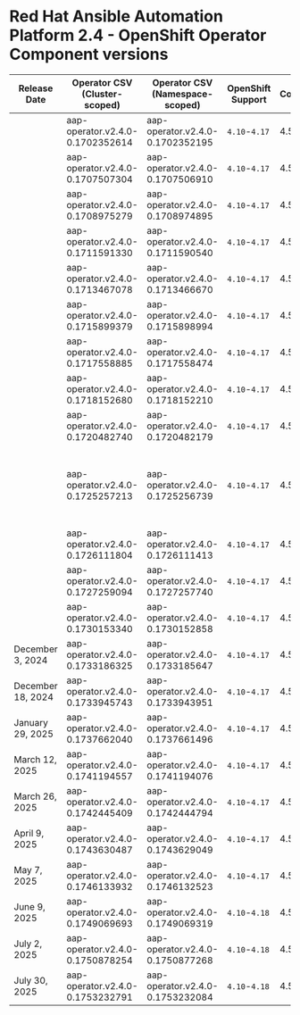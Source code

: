 # Red Hat Ansible Automation Platform 2.4 - OpenShift Operator Component versions

| Release Date      | Operator CSV (Cluster-scoped)    | Operator CSV (Namespace-scoped)  | OpenShift Support | Controller | EDA   | Hub   | Lightspeed | Receptor | Release Notes                                                                                                                                                                            | Notes                                   |
| ----------------- | -------------------------------- | -------------------------------- | ----------------- | ---------- | ----- | ----- | ---------- | -------- | ---------------------------------------------------------------------------------------------------------------------------------------------------------------------------------------- | --------------------------------------- |
|                   | aap-operator.v2.4.0-0.1702352614 | aap-operator.v2.4.0-0.1702352195 | `4.10`-`4.17`     | 4.5.0      |       |       |            | 1.4.3    |                                                                                                                                                                                          |                                         |
|                   | aap-operator.v2.4.0-0.1707507304 | aap-operator.v2.4.0-0.1707506910 | `4.10`-`4.17`     | 4.5.1      |       |       |            | 1.4.3    |                                                                                                                                                                                          |                                         |
|                   | aap-operator.v2.4.0-0.1708975279 | aap-operator.v2.4.0-0.1708974895 | `4.10`-`4.17`     | 4.5.2      |       |       |            | 1.4.4    |                                                                                                                                                                                          |                                         |
|                   | aap-operator.v2.4.0-0.1711591330 | aap-operator.v2.4.0-0.1711590540 | `4.10`-`4.17`     | 4.5.5      |       |       |            | 1.4.5    |                                                                                                                                                                                          |                                         |
|                   | aap-operator.v2.4.0-0.1713467078 | aap-operator.v2.4.0-0.1713466670 | `4.10`-`4.17`     | 4.5.6      |       |       |            | 1.4.5    |                                                                                                                                                                                          |                                         |
|                   | aap-operator.v2.4.0-0.1715899379 | aap-operator.v2.4.0-0.1715898994 | `4.10`-`4.17`     | 4.5.6      |       |       |            | 1.4.5    |                                                                                                                                                                                          |                                         |
|                   | aap-operator.v2.4.0-0.1717558885 | aap-operator.v2.4.0-0.1717558474 | `4.10`-`4.17`     | 4.5.7      |       |       |            | 1.4.8    |                                                                                                                                                                                          |                                         |
|                   | aap-operator.v2.4.0-0.1718152680 | aap-operator.v2.4.0-0.1718152210 | `4.10`-`4.17`     | 4.5.7      |       |       |            | 1.4.8    |                                                                                                                                                                                          |                                         |
|                   | aap-operator.v2.4.0-0.1720482740 | aap-operator.v2.4.0-0.1720482179 | `4.10`-`4.17`     | 4.5.8      |       |       |            | 1.4.8    |                                                                                                                                                                                          |                                         |
|                   | aap-operator.v2.4.0-0.1725257213 | aap-operator.v2.4.0-0.1725256739 | `4.10`-`4.17`     | 4.5.x      |       |       |            |          |                                                                                                                                                                                          | DEAD release due to ose-kube-rbac-proxy |
|                   | aap-operator.v2.4.0-0.1726111804 | aap-operator.v2.4.0-0.1726111413 | `4.10`-`4.17`     | 4.5.11     |       |       |            | 1.4.8    |                                                                                                                                                                                          |                                         |
|                   | aap-operator.v2.4.0-0.1727259094 | aap-operator.v2.4.0-0.1727257740 | `4.10`-`4.17`     | 4.5.12     |       |       |            | 1.4.8    |                                                                                                                                                                                          |                                         |
|                   | aap-operator.v2.4.0-0.1730153340 | aap-operator.v2.4.0-0.1730152858 | `4.10`-`4.17`     | 4.5.12     |       |       |            | 1.4.9    |                                                                                                                                                                                          |                                         |
| December 3, 2024  | aap-operator.v2.4.0-0.1733186325 | aap-operator.v2.4.0-0.1733185647 | `4.10`-`4.17`     | 4.5.13     | 1.0.7 | 4.9.2 | 2.4.241127 | 1.5.1    | [Release Notes](https://docs.redhat.com/en/documentation/red_hat_ansible_automation_platform/2.4/html-single/red_hat_ansible_automation_platform_release_notes/index#async-24-6-3-dec)   |                                         |
| December 18, 2024 | aap-operator.v2.4.0-0.1733945743 | aap-operator.v2.4.0-0.1733943951 | `4.10`-`4.17`     | 4.5.15     | 1.0.7 | 4.9.2 | 2.4.241210 | 1.5.1    | [Release Notes](https://docs.redhat.com/en/documentation/red_hat_ansible_automation_platform/2.4/html-single/red_hat_ansible_automation_platform_release_notes/index#async-24-12-18-dec) |                                         |
| January 29, 2025  | aap-operator.v2.4.0-0.1737662040 | aap-operator.v2.4.0-0.1737661496 | `4.10`-`4.17`     | 4.5.17     | 1.0.7 | 4.9.2 | 2.4.250121 | 1.5.1    | [Release Notes](https://docs.redhat.com/en/documentation/red_hat_ansible_automation_platform/2.4/html-single/red_hat_ansible_automation_platform_release_notes/index#async-24-20250129)  |                                         |
| March 12, 2025    | aap-operator.v2.4.0-0.1741194557 | aap-operator.v2.4.0-0.1741194076 | `4.10`-`4.17`     | 4.5.19     | 1.0.7 | 4.9.2 | 2.4.250225 | 1.5.3    | [Release Notes](https://docs.redhat.com/en/documentation/red_hat_ansible_automation_platform/2.4/html-single/red_hat_ansible_automation_platform_release_notes/index#async-24-20250312)  |                                         |
| March 26, 2025    | aap-operator.v2.4.0-0.1742445409 | aap-operator.v2.4.0-0.1742444794 | `4.10`-`4.17`     | 4.5.20     | 1.0.7 | 4.9.3 | 2.4.250225 | 1.5.3    | [Release Notes](https://docs.redhat.com/en/documentation/red_hat_ansible_automation_platform/2.4/html-single/red_hat_ansible_automation_platform_release_notes/index#async-24-20250326)  |                                         |
| April 9, 2025     | aap-operator.v2.4.0-0.1743630487 | aap-operator.v2.4.0-0.1743629049 | `4.10`-`4.17`     | 4.5.21     | 1.0.7 | 4.9.3 | 2.4.250225 | 1.5.3    | [Release Notes](https://docs.redhat.com/en/documentation/red_hat_ansible_automation_platform/2.4/html-single/red_hat_ansible_automation_platform_release_notes/index#async-24-20250409)  |                                         |
| May 7, 2025       | aap-operator.v2.4.0-0.1746133932 | aap-operator.v2.4.0-0.1746132523 | `4.10`-`4.17`     | 4.5.22     | 1.0.7 | 4.9.3 | 2.4.250225 | 1.5.5    | [Release Notes](https://docs.redhat.com/en/documentation/red_hat_ansible_automation_platform/2.4/html-single/red_hat_ansible_automation_platform_release_notes/index#async-24-202500507) |                                         |
| June 9, 2025      | aap-operator.v2.4.0-0.1749069693 | aap-operator.v2.4.0-0.1749069319 | `4.10`-`4.18`     | 4.5.23     | 1.0.7 | 4.9.4 | 2.4.250225 | 1.5.5    | [Release Notes](https://docs.redhat.com/en/documentation/red_hat_ansible_automation_platform/2.4/html-single/red_hat_ansible_automation_platform_release_notes/index#async-24-202500609) |                                         |
| July 2, 2025      | aap-operator.v2.4.0-0.1750878254 | aap-operator.v2.4.0-0.1750877268 | `4.10`-`4.18`     | 4.5.24     | 1.0.7 | 4.9.4 | 2.4.250225 | 1.5.7    | [Release Notes](https://docs.redhat.com/en/documentation/red_hat_ansible_automation_platform/2.4/html-single/red_hat_ansible_automation_platform_release_notes/index#async-24-20250702)  |                                         |
| July 30, 2025     | aap-operator.v2.4.0-0.1753232791 | aap-operator.v2.4.0-0.1753232084 | `4.10`-`4.18`     | 4.5.24     | 1.0.7 | 4.9.4 | 2.4.250225 | 1.5.7    | [Release Notes](https://docs.redhat.com/en/documentation/red_hat_ansible_automation_platform/2.4/html-single/red_hat_ansible_automation_platform_release_notes/index#async-24-20250730)  |                                         |
